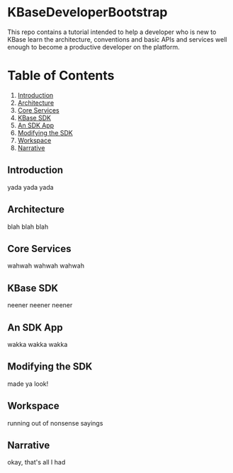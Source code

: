 # KBaseDeveloperBootstrap
This repo contains a tutorial intended to help a developer who is new to KBase learn the architecture, conventions and basic APIs and services well enough to become a productive developer on the platform.

# Table of Contents
1. [Introduction](#introduction)
1. [Architecture](#architecture)
1. [Core Services](#core-services)
1. [KBase SDK](#kbase-sdk)
1. [An SDK App](#an-sdk-app)
1. [Modifying the SDK](#modifying-the-sdk)
1. [Workspace](#workspace)
1. [Narrative](#narrative)

## Introduction

yada yada yada

## Architecture

blah blah blah

## Core Services

wahwah wahwah wahwah

## KBase SDK

neener neener neener

## An SDK App

wakka wakka wakka

## Modifying the SDK

made ya look!

## Workspace

running out of nonsense sayings

## Narrative

okay, that's all I had

